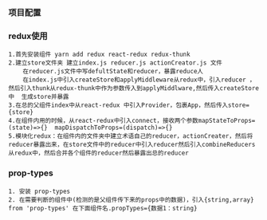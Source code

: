 
### 项目配置



### redux使用
    1.首先安装组件 yarn add redux react-redux redux-thunk
    2.建立store文件夹 建立index.js reducer.js actionCreator.js 文件
        在reducer.js文件中写defultState和reducer，暴露reduce人
        在index.js中引入createStore和applyMiddleware从redux中，引入reducer ，然后引入thunk从redux-thunk中作为参数传入到applyMiddlware,然后传入createStore中  生成store并暴露
    3.在总的父组件index中从react-redux 中引入Provider，包裹App，然后传入store={store}
    4.在组件内用的时候，从react-redux中引入connect，接收两个参数mapStateToProps=(state)=>{}  mapDispatchToProps=(dispatch)=>{}
    5.模块化redux：在组件内的文件夹中建立术语自己的reducer，actionCreater，然后将reducer暴露出来，在store文件中的reducer中引入reducer然后引入combineReducers从redux中，然后合并各个组件的reducer然后暴露出总的reducer

### prop-types
    1. 安装 prop-types 
    2. 在需要判断的组件中(检测的是父组件传下来的props中的数据)，引入{string,array} from 'prop-types' 在下面组件名.propTypes={数据1：string}



